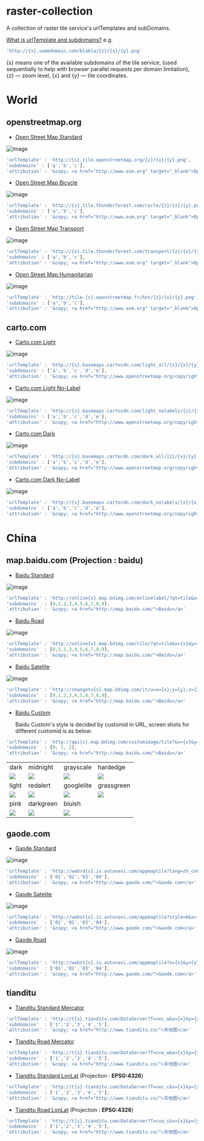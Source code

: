 # raster-collection
A collection of raster tile service's urlTemplates and subDomains.

[What is urlTemplate and subdomains?](http://leafletjs.com/reference.html#url-template) e.g.

```javascript
'http://{s}.somedomain.com/blabla/{z}/{x}/{y}.png'
```
{s} means one of the available subdomains of the tile service, (used sequentially to help with browser parallel requests per domain limitation), {z} — zoom level, {x} and {y} — tile coordinates.

# World

## openstreetmap.org

* [Open Street Map Standard](http://www.openstreetmap.org) 

![image](https://github.com/MapTalks/raster-collection/raw/master/screenshots/osm-standard.png)

```javascript
'urlTemplate' : 'http://{s}.tile.openstreetmap.org/{z}/{x}/{y}.png',
'subdomains' : ['a','b','c'],
'attribution' : '&copy; <a href="http://www.osm.org" target="_blank">OpenStreetMap</a> contributors'
```

* [Open Street Map Bicycle](http://www.openstreetmap.org/#layers=C) 

![image](https://github.com/MapTalks/raster-collection/raw/master/screenshots/osm-cycle.png)
```javascript
'urlTemplate' : 'http://{s}.tile.thunderforest.com/cycle/{z}/{x}/{y}.png',
'subdomains' : ['a','b','c'],
'attribution' : '&copy; <a href="http://www.osm.org" target="_blank">OpenStreetMap</a> contributors'
```

* [Open Street Map Transport](http://www.openstreetmap.org/#layers=T) 

![image](https://github.com/MapTalks/raster-collection/raw/master/screenshots/osm-transport.png)
```javascript
'urlTemplate' : 'http://{s}.tile.thunderforest.com/transport/{z}/{x}/{y}.png',
'subdomains' : ['a','b','c'],
'attribution' : '&copy; <a href="http://www.osm.org" target="_blank">OpenStreetMap</a> contributors'
```

* [Open Street Map Humanitarian](http://www.openstreetmap.org/#layers=H) 

![image](https://github.com/MapTalks/raster-collection/raw/master/screenshots/osm-human.png)
```javascript
'urlTemplate' : 'http://tile-{s}.openstreetmap.fr/hot/{z}/{x}/{y}.png',
'subdomains' : ['a','b','c'],
'attribution' : '&copy; <a href="http://www.osm.org" target="_blank">OpenStreetMap</a> contributors'
```

## carto.com

* [Carto.com Light](http://www.carto.com) 

![image](https://github.com/MapTalks/raster-collection/raw/master/screenshots/carto-light.png)
```javascript
'urlTemplate' : 'http://{s}.basemaps.cartocdn.com/light_all/{z}/{x}/{y}.png',
'subdomains' : ['a','b','c','d','e'],
'attribution' : '&copy; <a href="http://www.openstreetmap.org/copyright">OpenStreetMap</a> contributors, &copy; <a href="https://carto.com/attributions">CARTO</a>'
```

* [Carto.com Light No-Label](http://www.carto.com) 

![image](https://github.com/MapTalks/raster-collection/raw/master/screenshots/carto-light-nolabel.png)
```javascript
'urlTemplate' : 'http://{s}.basemaps.cartocdn.com/light_nolabels/{z}/{x}/{y}.png',
'subdomains' : ['a','b','c','d','e'],
'attribution' : '&copy; <a href="http://www.openstreetmap.org/copyright">OpenStreetMap</a> contributors, &copy; <a href="https://carto.com/attributions">CARTO</a>'
```

* [Carto.com Dark](http://www.carto.com) 

![image](https://github.com/MapTalks/raster-collection/raw/master/screenshots/carto-dark.png)
```javascript
'urlTemplate' : 'http://{s}.basemaps.cartocdn.com/dark_all/{z}/{x}/{y}.png',
'subdomains' : ['a','b','c','d','e'],
'attribution' : '&copy; <a href="http://www.openstreetmap.org/copyright">OpenStreetMap</a> contributors, &copy; <a href="https://carto.com/attributions">CARTO</a>'
```

* [Carto.com Dark No-Label](http://www.carto.com) 

![image](https://github.com/MapTalks/raster-collection/raw/master/screenshots/carto-dark-nolabel.png)
```javascript
'urlTemplate' : 'http://{s}.basemaps.cartocdn.com/dark_nolabels/{z}/{x}/{y}.png',
'subdomains' : ['a','b','c','d','e'],
'attribution' : '&copy; <a href="http://www.openstreetmap.org/copyright">OpenStreetMap</a> contributors, &copy; <a href="https://carto.com/attributions">CARTO</a>'
```

# China

## map.baidu.com (Projection : **baidu**)

* [Baidu Standard](http://map.baidu.com)

![image](https://github.com/MapTalks/raster-collection/raw/master/screenshots/baidu-standard.png)
```javascript
'urlTemplate' : 'http://online{s}.map.bdimg.com/onlinelabel/?qt=tile&x={x}&y={y}&z={z}&styles=pl&scaler=1&p=1',
'subdomains'  : [0,1,2,3,4,5,6,7,8,9],
'attribution' : '&copy; <a href="http://map.baidu.com/">Baidu</a>'
```

* [Baidu Road](http://map.baidu.com)

![image](https://github.com/MapTalks/raster-collection/raw/master/screenshots/baidu-road.png)
```javascript
'urlTemplate' : 'http://online{s}.map.bdimg.com/tile/?qt=tile&x={x}&y={y}&z={z}&styles=sl&v=020',
'subdomains'  : [0,1,2,3,4,5,6,7,8,9],
'attribution' : '&copy; <a href="http://map.baidu.com/">Baidu</a>'
```

* [Baidu Satelite](http://map.baidu.com)

![image](https://github.com/MapTalks/raster-collection/raw/master/screenshots/baidu-sat.png)
```javascript
'urlTemplate' : 'http://shangetu{s}.map.bdimg.com/it/u=x={x};y={y};z={z};v=009;type=sate&fm=46',
'subdomains'  : [0,1,2,3,4,5,6,7,8,9],
'attribution' : '&copy; <a href="http://map.baidu.com/">Baidu</a>'
```

* [Baidu Custom](http://map.baidu.com)

  Baidu Custom's style is decided by customid in URL, screen shots for different customid is as below:

```javascript
'urlTemplate' : 'http://api{s}.map.bdimg.com/customimage/tile?&x={x}&y={y}&z={z}&scale=1&customid={customid}',
'subdomains'  : [0, 1, 2],
'attribution' : '&copy; <a href="http://map.baidu.com/">Baidu</a>'
```

<div>
<table><tbody>
    <tr>
        <td>dark</td>
        <td>midnight</td>
        <td>grayscale</td>
        <td>hardedge</td>
    </tr>
    <tr>
        <td><img src="https://github.com/MapTalks/raster-collection/raw/master/screenshots/bd-c-dark.png"></td>
        <td><img src="https://github.com/MapTalks/raster-collection/raw/master/screenshots/bd-c-midnight.png"></td>
        <td><img src="https://github.com/MapTalks/raster-collection/raw/master/screenshots/bd-c-grayscale.png"></td>
        <td><img src="https://github.com/MapTalks/raster-collection/raw/master/screenshots/bd-c-hardedge.png"></td>
    </tr>
    <tr>        
        <td>light</td>
        <td>redalert</td>
        <td>googlelite</td>
        <td>grassgreen</td>
    </tr>
    <tr>
        <td><img src="https://github.com/MapTalks/raster-collection/raw/master/screenshots/bd-c-light.png"></td>
        <td><img src="https://github.com/MapTalks/raster-collection/raw/master/screenshots/bd-c-redalert.png"></td>
        <td><img src="https://github.com/MapTalks/raster-collection/raw/master/screenshots/bd-c-googlelite.png"></td>
        <td><img src="https://github.com/MapTalks/raster-collection/raw/master/screenshots/bd-c-grassgreen.png"></td>
    </tr>
    <tr>        
        <td>pink</td>
        <td>darkgreen</td>
        <td>bluish</td>
        <td></td>
    </tr>
    <tr>
        <td><img src="https://github.com/MapTalks/raster-collection/raw/master/screenshots/bd-c-pink.png"></td>
        <td><img src="https://github.com/MapTalks/raster-collection/raw/master/screenshots/bd-c-darkgreen.png"></td>
        <td><img src="https://github.com/MapTalks/raster-collection/raw/master/screenshots/bd-c-bluish.png"></td>
        <td></td>
    </tr>
</tbody></table>
</div>


## gaode.com

* [Gaode Standard](http://www.gaode.com)

![image](https://github.com/MapTalks/raster-collection/raw/master/screenshots/gaode-standard.png)
```javascript
'urlTemplate' : 'http://webrd{s}.is.autonavi.com/appmaptile?lang=zh_cn&size=1&scale=1&style=8&x={x}&y={y}&z={z}',            
'subdomains'  : ['01','02','03','04'],
'attribution' : '&copy; <a href="http://www.gaode.com/">Gaode.com</a>'
```

* [Gaode Satelite](http://www.gaode.com)

![image](https://github.com/MapTalks/raster-collection/raw/master/screenshots/gaode-sat.png)
```javascript
'urlTemplate' : 'http://webst{s}.is.autonavi.com/appmaptile?style=6&x={x}&y={y}&z={z}',            
'subdomains'  : ['01','02','03','04'],
'attribution' : '&copy; <a href="http://www.gaode.com/">Gaode.com</a>'
```

* [Gaode Road](http://www.gaode.com)

![image](https://github.com/MapTalks/raster-collection/raw/master/screenshots/gaode-road.png)
```javascript
'urlTemplate' : 'http://webst{s}.is.autonavi.com/appmaptile?x={x}&y={y}&z={z}&lang=zh_cn&size=1&scale=1&style=8',            
'subdomains'  : ['01','02','03','04'],
'attribution' : '&copy; <a href="http://www.gaode.com/">Gaode.com</a>'
```

## tianditu

* [Tianditu Standard Mercator](http://www.tianditu.cn)

```javascript
'urlTemplate' : 'http://t{s}.tianditu.com/DataServer?T=vec_w&x={x}&y={y}&l={z}',
'subdomains'  : ['1','2','3','4','5'],
'attribution' : '&copy; <a href="http://www.tianditu.cn/">天地图</a>'
```

* [Tianditu Road Mercator](http://www.tianditu.cn)

```javascript
'urlTemplate' : 'http://t{s}.tianditu.com/DataServer?T=cva_w&x={x}&y={y}&l={z}',
'subdomains'  : ['1','2','3','4','5'],
'attribution' : '&copy; <a href="http://www.tianditu.cn/">天地图</a>'
```

* [Tianditu Standard LonLat](http://www.tianditu.cn) (Projection : **EPSG:4326**)

```javascript
'urlTemplate' : 'http://t{s}.tianditu.com/DataServer?T=vec_c&x={x}&y={y}&l={z}',
'subdomains'  : ['1','2','3','4','5'],
'attribution' : '&copy; <a href="http://www.tianditu.cn/">天地图</a>'
```

* [Tianditu Road LonLat](http://www.tianditu.cn) (Projection : **EPSG:4326**)

```javascript
'urlTemplate' : 'http://t{s}.tianditu.com/DataServer?T=cva_c&x={x}&y={y}&l={z}',
'subdomains'  : ['1','2','3','4','5'],
'attribution' : '&copy; <a href="http://www.tianditu.cn/">天地图</a>'
```
